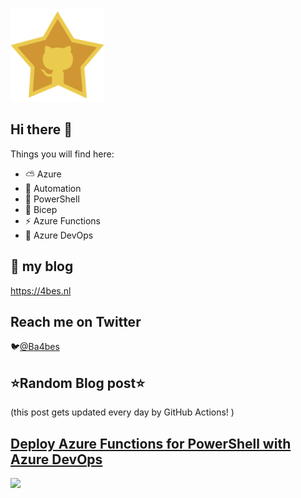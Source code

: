 ![Github Star](Assets/github-stars-logo_Color.png)

## Hi there 👋

Things you will find here:
- ⛅ Azure
- 🚗 Automation
- 🐚 PowerShell
- 💪 Bicep
- ⚡ Azure Functions
- 🚀 Azure DevOps


## 📝 my blog
<https://4bes.nl>

## Reach me on Twitter
🐦[@Ba4bes](https://twitter.com/Ba4bes)

<!---
- 🔭 I’m currently working on ...
- 🌱 I’m currently learning ...
- 👯 I’m looking to collaborate on ...
- 🤔 I’m looking for help with ...
- 💬 Ask me about ...
- 📫 How to reach me: ...
- 😄 Pronouns: ...
- ⚡ Fun fact: I have a standard poodle 🐩

-->

## ⭐Random Blog post⭐

(this post gets updated every day by GitHub Actions! )

<!-- Link -->
## [Deploy Azure Functions for PowerShell with Azure DevOps](https://4bes.nl/2019/06/16/deploy-azure-functions-for-powershell-with-azure-devops/)

<a href="https://4bes.nl/2019/06/16/deploy-azure-functions-for-powershell-with-azure-devops/"><img src="https://4bes.nl/2018/10/16/script-download-and-install-powershell-core/" height="250px"></a>

